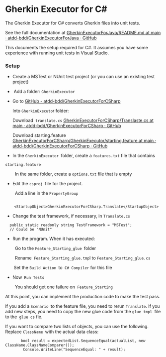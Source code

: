 # Gherkin Executor for C#

The Gherkin Executor for C# converts Gherkin files into unit tests.   

See the full documentation at [GherkinExecutorForJava/README.md at main · atdd-bdd/GherkinExecutorForJava · GitHub](https://github.com/atdd-bdd/GherkinExecutorForJava/blob/main/README.md)



This documents the  setup required for C#.    It assumes you have some experience with running unit tests in Visual Studio.   

### Setup

- Create a MSTest or NUnit test project (or you can use an existing test project)

-  Add a folder:   `GherkinExecutor  `

- Go to [GitHub - atdd-bdd/GherkinExecutorForCSharp](https://github.com/atdd-bdd/GherkinExecutorForCSharp)
  
  Into `GherkinExecuto`r folder:
  
  Download` translate.cs`  [GherkinExecutorForCSharp/Translaste.cs at main · atdd-bdd/GherkinExecutorForCSharp · GitHub](https://github.com/atdd-bdd/GherkinExecutorForCSharp/blob/main/Translaste.cs)
  
  Download starting.feature [GherkinExecutorForCSharp/GherkinExecutor/starting.feature at main · atdd-bdd/GherkinExecutorForCSharp · GitHub ](https://github.com/atdd-bdd/GherkinExecutorForCSharp/blob/main/GherkinExecutor/starting.feature)

- In the `GherkinExecutor `folder, create a `features.txt` file that contains 

```
starting.feature 
```

        In the same folder, create a `options.txt` file that is empty 

- Edit the `csproj `file for the project.   

        Add a line in the `PropertyGroup` 

```

    <StartupObject>GherkinExecutorForCSharp.Translate</StartupObject>
```

- Change the test framework, if necessary, in `Translate.cs` 

```
  public static readonly string TestFramework = "MSTest";
  // Could be "NUnit" 
```

- Run the program.  When it has executed: 

        Go to the `Feature_Starting_glue `folder 

        Rename` Feature_Starting_glue.tmp`l to `Feature_Starting_glue.cs `

       Set the `Build Action `to` C# Compiler` for this file

- Now` Run Tests`

        You should get one failure on` Feature_Starting` 

At this point, you can implement the production code to make the test pass.

If you add a `Scenario `to the feature file, you need to rerun `Translate`.     If you add new steps, you need to copy the new glue code from the `glue tmpl `file to the` glue cs` fie.  



If you want to compare two lists of objects, you can use the following.  Replace `ClassName `with the actual data class:

           bool result = expectedList.SequenceEqual(actualList, new ClassName.ClassNameComparer());
            Console.WriteLine("SequenceEqual: " + result);
